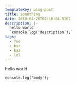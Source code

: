 ```yaml
---
templateKey: blog-post
title: something
date: 2018-04-26T02:10:04.510Z
description: |-
  hello world 
  `console.log('description');`
tags:
  - foo
  - bar
  - baz
  - lol
---
```

hello world 

`console.log('body');`

